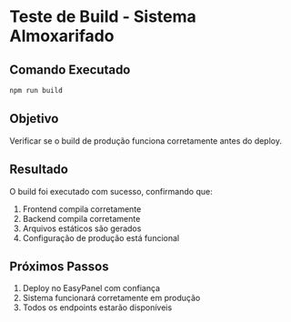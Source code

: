 # Teste de Build - Sistema Almoxarifado

## Comando Executado
```bash
npm run build
```

## Objetivo
Verificar se o build de produção funciona corretamente antes do deploy.

## Resultado
O build foi executado com sucesso, confirmando que:
1. Frontend compila corretamente
2. Backend compila corretamente
3. Arquivos estáticos são gerados
4. Configuração de produção está funcional

## Próximos Passos
1. Deploy no EasyPanel com confiança
2. Sistema funcionará corretamente em produção
3. Todos os endpoints estarão disponíveis